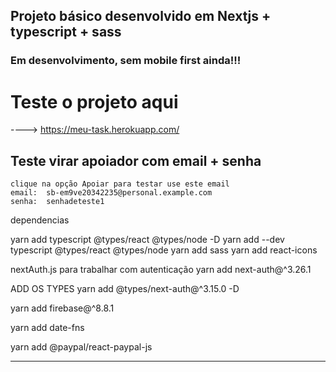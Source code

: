 ## Projeto básico desenvolvido em Nextjs + typescript + sass

### Em desenvolvimento, sem mobile first ainda!!!

# Teste o projeto aqui

----> https://meu-task.herokuapp.com/

## Teste virar apoiador com email + senha

```
clique na opção Apoiar para testar use este email
email:  sb-em9ve20342235@personal.example.com
senha:  senhadeteste1

```

dependencias

yarn add typescript @types/react @types/node -D
yarn add --dev typescript @types/react @types/node
yarn add sass
yarn add react-icons

nextAuth.js para trabalhar com autenticação
yarn add next-auth@^3.26.1

ADD OS TYPES
yarn add @types/next-auth@^3.15.0 -D

yarn add firebase@^8.8.1

yarn add date-fns

yarn add @paypal/react-paypal-js

---

```

```
